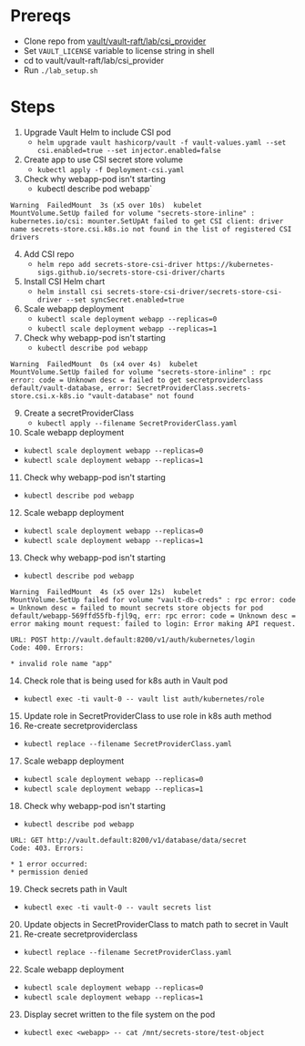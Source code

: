 # Prereqs

* Clone repo from [vault/vault-raft/lab/csi_provider](https://github.com/jeremyaranas-hashicorp/minikube/tree/main/vault/vault-raft/lab/csi_provider)
* Set `VAULT_LICENSE` variable to license string in shell
* cd to vault/vault-raft/lab/csi_provider
* Run `./lab_setup.sh`

# Steps

1. Upgrade Vault Helm to include CSI pod
   * `helm upgrade vault hashicorp/vault -f vault-values.yaml --set csi.enabled=true --set injector.enabled=false`
2. Create app to use CSI secret store volume
   * `kubectl apply -f Deployment-csi.yaml`
3. Check why webapp-pod isn't starting
   * kubectl describe pod webapp`
 
```
Warning  FailedMount  3s (x5 over 10s)  kubelet            MountVolume.SetUp failed for volume "secrets-store-inline" : kubernetes.io/csi: mounter.SetUpAt failed to get CSI client: driver name secrets-store.csi.k8s.io not found in the list of registered CSI drivers
```

4. Add CSI repo
   * `helm repo add secrets-store-csi-driver https://kubernetes-sigs.github.io/secrets-store-csi-driver/charts`
5. Install CSI Helm chart
   * `helm install csi secrets-store-csi-driver/secrets-store-csi-driver --set syncSecret.enabled=true`
6. Scale webapp deployment
   * `kubectl scale deployment webapp --replicas=0`
   * `kubectl scale deployment webapp --replicas=1`
7. Check why webapp-pod isn't starting
   * `kubectl describe pod webapp`
   
```
Warning  FailedMount  0s (x4 over 4s)  kubelet            MountVolume.SetUp failed for volume "secrets-store-inline" : rpc error: code = Unknown desc = failed to get secretproviderclass default/vault-database, error: SecretProviderClass.secrets-store.csi.x-k8s.io "vault-database" not found
```

9. Create a secretProviderClass
   * `kubectl apply --filename SecretProviderClass.yaml`
10. Scale webapp deployment
   * `kubectl scale deployment webapp --replicas=0`
   * `kubectl scale deployment webapp --replicas=1`
11. Check why webapp-pod isn't starting
   * `kubectl describe pod webapp`
12. Scale webapp deployment
   * `kubectl scale deployment webapp --replicas=0`
   * `kubectl scale deployment webapp --replicas=1`
13. Check why webapp-pod isn't starting
   * `kubectl describe pod webapp`

```
Warning  FailedMount  4s (x5 over 12s)  kubelet            MountVolume.SetUp failed for volume "vault-db-creds" : rpc error: code = Unknown desc = failed to mount secrets store objects for pod default/webapp-569ffd55fb-fjl9q, err: rpc error: code = Unknown desc = error making mount request: failed to login: Error making API request.

URL: POST http://vault.default:8200/v1/auth/kubernetes/login
Code: 400. Errors:

* invalid role name "app"
```
14. Check role that is being used for k8s auth in Vault pod
   * `kubectl exec -ti vault-0 -- vault list auth/kubernetes/role`
15. Update role in SecretProviderClass to use role in k8s auth method
16. Re-create secretproviderclass
   * `kubectl replace --filename SecretProviderClass.yaml`
17. Scale webapp deployment
   * `kubectl scale deployment webapp --replicas=0`
   * `kubectl scale deployment webapp --replicas=1`
18. Check why webapp-pod isn't starting
   * `kubectl describe pod webapp`

```
URL: GET http://vault.default:8200/v1/database/data/secret
Code: 403. Errors:

* 1 error occurred:
* permission denied 
```

19. Check secrets path in Vault
   * `kubectl exec -ti vault-0 -- vault secrets list`
20. Update objects in SecretProviderClass to match path to secret in Vault
21. Re-create secretproviderclass
   * `kubectl replace --filename SecretProviderClass.yaml`
22. Scale webapp deployment
   * `kubectl scale deployment webapp --replicas=0`
   * `kubectl scale deployment webapp --replicas=1`
23. Display secret written to the file system on the pod
  * `kubectl exec <webapp> -- cat /mnt/secrets-store/test-object`
